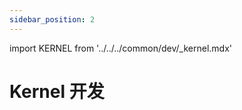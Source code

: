 ```yaml
---
sidebar_position: 2
---
```


import KERNEL from '../../../common/dev/\_kernel.mdx'

# Kernel 开发

<KERNEL model="Radxa CM3" soc="rk356x" />
